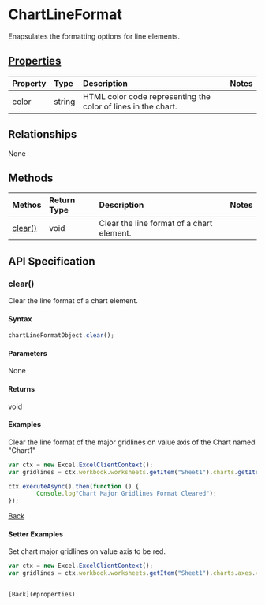 # ChartLineFormat

Enapsulates the formatting options for line elements.

## [Properties](#setter-examples)
| Property       | Type    |Description|Notes |
|:---------------|:--------|:----------|:-----|
|color|string|HTML color code representing the color of lines in the chart.||

## Relationships
None

## Methods

| Methos           | Return Type    |Description|Notes |
|:---------------|:--------|:----------|:-----|
|[clear()](#clear)|void|Clear the line format of a chart element.||

## API Specification

### clear()
Clear the line format of a chart element.

#### Syntax
```js
chartLineFormatObject.clear();
```

#### Parameters
None

#### Returns
void

#### Examples

Clear the line format of the major gridlines on value axis of the Chart named "Chart1"

```js
var ctx = new Excel.ExcelClientContext();
var gridlines = ctx.workbook.worksheets.getItem("Sheet1").charts.getItem("Chart1").axes.valueaxis.majorGridlines;	

ctx.executeAsync().then(function () {
		Console.log"Chart Major Gridlines Format Cleared");
});
```

[Back](#methods)

#### Setter Examples

Set chart major gridlines on value axis to be red.
```js
var ctx = new Excel.ExcelClientContext();
var gridlines = ctx.workbook.worksheets.getItem("Sheet1").charts.axes.valueaxis.majorGridlines;


[Back](#properties)
